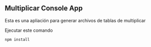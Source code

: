 ## Multiplicar Console App

Esta es una apliación para generar archivos de tablas de multiplicar

Ejecutar este comando

```
npm install
````